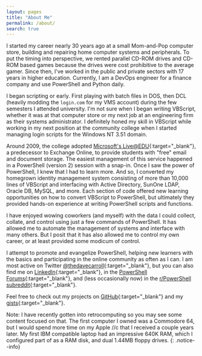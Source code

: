 ```yaml
---
layout: pages
title: "About Me"
permalink: /about/
search: true
---
```


I started my career nearly 30 years ago at a small Mom-and-Pop computer store, building and repairing home computer systems and peripherals.
To put the timing into perspective, we rented parallel CD-ROM drives and CD-ROM based games because the drives were cost prohibitive to the average gamer.
Since then, I've worked in the public and private sectors with 17 years in higher education.
Currently, I am a DevOps engineer for a finance company and use PowerShell and Python daily.

I began scripting or  early.
First playing with batch files in DOS, then DCL (heavily modding the `login.com` for my VMS account) during the few semesters I attended university.
I'm not sure when I began writing VBScript, whether it was at that computer store or my next job at an engineering firm as their systems administrator.
I definitely honed my skill in VBScript while working in my next position at the community college when I started managing login scripts for the Windows NT 3.51 domain.

Around 2009, the college adopted [Microsoft's Live@EDU][Live@EDU]{:target="_blank"}, a predecessor to Exchange Online, to provide students with "free" email and document storage.
The easiest management of this service happened in a PowerShell (version 2) session with a snap-in.
Once I saw the power of PowerShell, I knew that I had to learn more.
And so, I converted my homegrown identity management system consisting of more than 10,000 lines of VBScript and interfacing with Active Directory, SunOne LDAP, Oracle DB, MySQL, and more.
Each section of code offered new learning opportunities on how to convert VBScript to PowerShell, but ultimately they provided hands-on experience at writing PowerShell scripts and functions.

I have enjoyed wowing coworkers (and myself) with the data I could collect, collate, and control using just a few commands of PowerShell.
It has allowed me to automate the management of systems and interface with many others.
But I posit that it has also allowed me to control my own career, or at least provided some modicum of control.

I attempt to promote and evangelize PowerShell, helping new learners with the basics and participating in the online community as often as I can.
I am most active on Twitter [@thedavecarroll][MyTwitter]{:target="_blank"}, but you can also find me on [LinkedIn][MyLinkedIn]{:target="_blank"}, in the [PowerShell Forums][PowerShellForums]{:target="_blank"}, and (less occasionally now) in the [r/PowerShell subreddit][PowerShellReddit]{:target="_blank"}.

Feel free to check out my projects on [GitHub](https://github.com/thedavecarroll){:target="_blank"} and my [gists][GitHubGists]{:target="_blank"}.

Note:
I have recently gotten into retrocomputing so you may see some content focused on that.
The first computer I owned was a Commodore 64, but I would spend more time on my Apple //c that I received a couple years later.
My first IBM compatible laptop had an impressive 640K RAM, which I configured part of as a RAM disk, and dual 1.44MB floppy drives.
{: .notice--info}

[Live@EDU]: https://en.wikipedia.org/wiki/Microsoft_365#Office_365_Education
[MyTwitter]: https://twitter.com/thedavecarroll
[MyLinkedIn]: https://www.linkedin.com/in/thedavecarroll/
[PowerShellForums]: https://forums.powershell.org/
[PowerShellReddit]: https://www.reddit.com/r/PowerShell/
[GitHub]: https://github.com/thedavecarroll
[GitHubGists]: https://gist.github.com/thedavecarroll